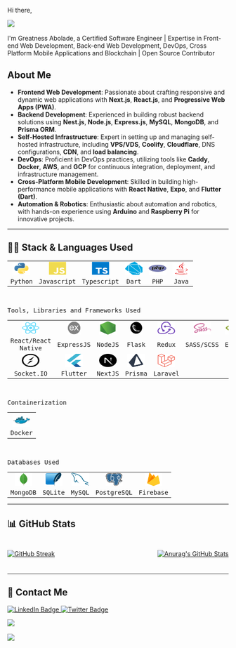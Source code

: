 Hi there, [](https://user-images.githubusercontent.com/18350557/176309783-0785949b-9127-417c-8b55-ab5a4333674e.gif)

<img src="https://raw.githubusercontent.com/halfrost/halfrost/master/icons/header_.png"/>

I'm Greatness Abolade, a Certified Software Engineer | Expertise in Front-end Web Development, Back-end Web Development, DevOps, Cross Platform Mobile Applications and Blockchain | Open Source Contributor

## About Me

- **Frontend Web Development**: Passionate about crafting responsive and dynamic web applications with **Next.js**, **React.js**, and **Progressive Web Apps (PWA)**.
- **Backend Development**: Experienced in building robust backend solutions using **Nest.js**, **Node.js**, **Express.js**, **MySQL**, **MongoDB**, and **Prisma ORM**.
- **Self-Hosted Infrastructure**: Expert in setting up and managing self-hosted infrastructure, including **VPS/VDS**, **Coolify**, **Cloudflare**, DNS configurations, **CDN**, and **load balancing**.
- **DevOps**: Proficient in DevOps practices, utilizing tools like **Caddy**, **Docker**, **AWS**, and **GCP** for continuous integration, deployment, and infrastructure management.
- **Cross-Platform Mobile Development**: Skilled in building high-performance mobile applications with **React Native**, **Expo**, and **Flutter (Dart)**.
- **Automation & Robotics**: Enthusiastic about automation and robotics, with hands-on experience using **Arduino** and **Raspberry Pi** for innovative projects.

---



## 👨‍💻 Stack & Languages Used

<table cellpadding='0' border='0px' cellspacing='0'>
    <tr>
        <td align='center'>
           <img align="center" alt="Rafa-Python" height="30" width="40" src="https://raw.githubusercontent.com/devicons/devicon/master/icons/python/python-original.svg"> 
        </td>
        <td align='center'>
            <img align="center" alt="Rafa-Js" height="30" width="40" src="https://raw.githubusercontent.com/devicons/devicon/master/icons/javascript/javascript-plain.svg"> 
        </td>
        <td align='center'>
            <img align="center" alt="Rafa-Js" height="30" width="40" src="https://raw.githubusercontent.com/devicons/devicon/master/icons/typescript/typescript-plain.svg">
        </td>
        <td align='center'>
            <img align="center" alt="Rafa-Js" height="30" width="40" src="https://raw.githubusercontent.com/devicons/devicon/master/icons/dart/dart-plain.svg"> 
        </td>
        <td align='center'>
            <img align="center" alt="Rafa-Js" height="30" width="40" src="https://raw.githubusercontent.com/devicons/devicon/master/icons/php/php-original.svg">
        </td>
        <td align='center'>
            <img align="center" alt="Rafa-Js" height="30" width="40" src="https://raw.githubusercontent.com/devicons/devicon/master/icons/java/java-plain.svg">
        </td>
    </tr>
    <tr>
        <td align='center'>
            <samp>Python</samp>
        </td>
        <td align='center'>
            <samp>Javascript</samp>
        </td>
        <td align='center'>
            <samp>Typescript</samp>
        </td>
        <td align='center'>
            <samp>Dart</samp>
        </td>
        <td align='center'>
            <samp>PHP</samp>
        </td>
        <td align='center'>
            <samp>Java</samp>
        </td>
    </tr>
</table>

<br />

<p>
<samp>
    Tools, Libraries and Frameworks Used
</samp>
</p>

<table cellpadding='0' border='0px' cellspacing='0'>
    <tr>
        <td align='center'>
            <img align="center" alt="Rafa-React" height="30" width="40" src="https://raw.githubusercontent.com/devicons/devicon/master/icons/react/react-original.svg">
        </td>
        <td align='center'>
            <img align="center" alt="Rafa-React" height="30" width="40" src="./assets/express.png" style="object-fit: contain;">
        </td>
        <td align='center'>
            <img align="center" alt="Rafa-React" height="30" width="40" src="https://raw.githubusercontent.com/devicons/devicon/master/icons/nodejs/nodejs-original.svg">
        </td>
        <td align='center'>
            <img align="center" alt="Rafa-React" height="30" width="40" src="./assets/flask.png" style="object-fit: contain;">
        </td>
        <td align='center'>
            <img align="center" alt="Rafa-React" height="30" width="40" src="https://raw.githubusercontent.com/devicons/devicon/master/icons/redux/redux-original.svg">
        </td>
        <td align='center'>
            <img align="center" alt="Rafa-React" height="30" width="40" src="https://raw.githubusercontent.com/devicons/devicon/master/icons/sass/sass-original.svg">
        </td>
        <td align='center'>
            <img align="center" alt="Rafa-React" height="30" width="40" src="./assets/ejs-icon.svg">
        </td>
        <td align='center'>
            <img align="center" alt="Rafa-React" height="30" width="40" src="https://raw.githubusercontent.com/devicons/devicon/master/icons/jquery/jquery-original.svg">
        </td>
    </tr>
    <tr>
        <td align='center'>
            <samp>React/React Native</samp>
        </td>
        <td align='center'>
            <samp>ExpressJS</samp>
        </td>
        <td align='center'>
            <samp>NodeJS</samp>
        </td>
        <td align='center'>
            <samp>Flask</samp>    
        </td>
        <td align='center'>
            <samp>Redux</samp>
        </td>
        <td align='center'>
            <samp>SASS/SCSS</samp>
        </td>
        <td align='center'>
            <samp>EJS</samp>
        </td>
        <td align='center'>
            <samp>jQuery</samp>
        </td>
    </tr>
    <tr>
        <td align='center'>
            <img align="center" alt="Rafa-React" height="30" width="40" src="https://raw.githubusercontent.com/devicons/devicon/master/icons/socketio/socketio-original.svg">
        </td>
        <td align='center'>
            <img align="center" alt="Rafa-React" height="30" width="40" src="https://raw.githubusercontent.com/devicons/devicon/master/icons/flutter/flutter-original.svg">
        </td>
        <td align='center'>
            <img align="center" alt="Rafa-React" height="30" width="40" src="https://raw.githubusercontent.com/devicons/devicon/master/icons/nextjs/nextjs-original.svg">
        </td>
        <td align='center'>
            <img align="center" alt="Rafa-React" height="30" width="40" src="https://raw.githubusercontent.com/devicons/devicon/master/icons/prisma/prisma-original.svg">
        </td>
        <td align='center'>
            <img align="center" alt="Rafa-React" height="30" width="40" src="https://raw.githubusercontent.com/devicons/devicon/master/icons/laravel/laravel-original.svg">
        </td>
    </tr>
    <tr>
        <td align='center'>
            <samp>Socket.IO</samp>
        </td>
        <td align='center'>
            <samp>Flutter</samp>
        </td>
        <td align='center'>
            <samp>NextJS</samp>
        </td>
        <td align='center'>
            <samp>Prisma</samp>
        </td>
        <td align='center'>
            <samp>Laravel</samp>
        </td>
    </tr>
</table>

<br />

<!-- <p>
<samp>
    Cloud Infrastructure
</samp>
</p>

<table cellpadding='0' border='0px' cellspacing='0'>
</table>

<br /> -->

<p>
<samp>
    Containerization
</samp>
</p>

<table cellpadding='0' border='0px' cellspacing='0'>
    <tr>
        <td align='center'>
            <img align="center" alt="Rafa-React" height="30" width="40" src="https://raw.githubusercontent.com/devicons/devicon/master/icons/docker/docker-original.svg">
        </td>
    </tr>
    <tr>
        <td align='center'>
            <samp>Docker</samp>
        </td>
    </tr>
</table>

<br />

<p>
<samp>
    Databases Used
</samp>
</p>

<table cellpadding='0' border='0px' cellspacing='0'>
    <tr>
        <td align='center'>
            <img align="center" alt="Rafa-React" height="30" width="40" src="https://raw.githubusercontent.com/devicons/devicon/master/icons/mongodb/mongodb-original.svg">
        </td>
        <td align='center'>
            <img align="center" alt="Rafa-React" height="30" width="40" src="https://raw.githubusercontent.com/devicons/devicon/master/icons/sqlite/sqlite-original.svg">
        </td>
        <td align='center'>
            <img align="center" alt="Rafa-React" height="30" width="40" src="https://raw.githubusercontent.com/devicons/devicon/master/icons/mysql/mysql-original.svg">
        </td>
        <td align='center'>
            <img align="center" alt="Rafa-React" height="30" width="40" src="https://raw.githubusercontent.com/devicons/devicon/master/icons/postgresql/postgresql-original.svg">
        </td>
        <td align='center'>
            <img align="center" alt="Rafa-React" height="30" width="40" src="https://raw.githubusercontent.com/devicons/devicon/master/icons/firebase/firebase-original.svg">
        </td>
    </tr>
    <tr>
        <td align='center'>
            <samp>MongoDB</samp>
        </td>
        <td align='center'>
            <samp>SQLite</samp>
        </td>
        <td align='center'>
            <samp>MySQL</samp>
        </td>
        <td align='center'>
            <samp>PostgreSQL</samp>
        </td>
        <td align='center'>
            <samp>Firebase</samp>
        </td>
    </tr>
</table>

---



## 📊 GitHub Stats

<div style="display: flex; justify-content: space-between; align-items: center;">

  <!-- GitHub Streak -->
  <a href="https://git.io/streak-stats">
    <img src="https://streak-stats.demolab.com?user=thegrtnx&theme=dark&hide_border=true&border_radius=3.5" alt="GitHub Streak" />
  </a>

  <br>  <br> 

  <!-- GitHub Stats -->
  <a href="https://github.com/anuraghazra/github-readme-stats">
    <img src="https://github-readme-stats.vercel.app/api?username=thegrtnx" alt="Anurag's GitHub Stats" />
  </a>

</div>


---



## 📱 Contact Me 


<div id="badges">
  <a href="https://www.linkedin.com/in/thegrtnx">
    <img src="https://img.shields.io/badge/LinkedIn-blue?style=for-the-badge&logo=linkedin&logoColor=white" alt="LinkedIn Badge"/>
  </a>
  <a href="https://twitter.com/thegrtnx">
    <img src="https://img.shields.io/badge/Twitter-blue?style=for-the-badge&logo=twitter&logoColor=white" alt="Twitter Badge"/>
  </a>
</div>

[![](https://visitcount.itsvg.in/api?id=thegrtnx&label=Profile%20Views&color=9&pretty=true)](https://visitcount.itsvg.in)



![](https://hit.yhype.me/github/profile?user_id=49532326)



<!--<img src="https://profile-counter.glitch.me/thegrtnx/count.svg" />-->





